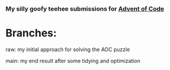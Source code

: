 ### My silly goofy teehee submissions for [Advent of Code](https://adventofcode.com/)
# Branches:
raw: my initial approach for solving the AOC puzzle

main: my end result after some tidying and optimization

